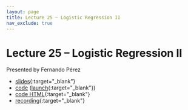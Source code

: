 ```yaml
---
layout: page
title: Lecture 25 – Logistic Regression II
nav_exclude: true
---
```


# Lecture 25 – Logistic Regression II

Presented by Fernando Pérez

- [slides](https://docs.google.com/presentation/d/15S0oBS_HA_okqR2DX2PWElghdPEFB3L39umw1xLvIKU){:target="_blank"}
- [code](https://github.com/DS-100/fa22/blob/main/lec/lec25/lec25.ipynb) ([launch](https://data100.datahub.berkeley.edu/hub/user-redirect/git-sync?repo=https://github.com/DS-100/fa22&urlpath=lab/tree/fa22/lec/lec25/lec25.ipynb){:target="_blank"})
- [code HTML](../../resources/assets/lectures/lec25/lec25.html){:target="_blank"}
- [recording](https://bcourses.berkeley.edu/courses/1518286/external_tools/78985){:target="_blank"}
<!--
- [recording](https://youtu.be/RLQ2Qzx9f1Q){:target="_blank"}
--> 

<!-- A reminder – the right column of the table below contains _Quick Checks_. These are **not** required but suggested to help you check your understanding.

<table>
<colgroup>
<col style="width: 25%" />
<col style="width: 25%" />
<col style="width: 25%" />
</colgroup>
<thead>
<tr class="header">
<th></th>
<th>Video</th>
<th>Quick Check</th>
</tr>
</thead>
<tbody>
<tr>
<td><strong>25.1</strong> <br />A big picture overview of inference. Parameters and estimators. Bias and variance of estimators. The sample mean estimator.</td>
<td><iframe width="300" height="" src="https://youtube.com/embed/7CFNCia9x3g" frameborder="0" allow="accelerometer; autoplay; encrypted-media; gyroscope; picture-in-picture" allowfullscreen=""></iframe></td>
<td><a href="https://forms.gle/mjmc8KUf9bhPPSBv8" target="\_blank">25.1</a></td>
</tr>
<tr>
<td><strong>25.2</strong> <br />Using bootstrap resampling in order to estimate the sampling distribution of an estimator.</td>
<td><iframe width="300" height="" src="https://youtube.com/embed/p6eGLfF89DY" frameborder="0" allow="accelerometer; autoplay; encrypted-media; gyroscope; picture-in-picture" allowfullscreen=""></iframe></td>
<td><a href="https://forms.gle/y21d1wjiD9JRB6iw5" target="\_blank">25.2</a></td>
</tr>
<tr>
<td><strong>25.3</strong> <br />Defining confidence intervals more generally. Describing and demoing how we can use the bootstrap to create confidence intervals for population parameters.</td>
<td><iframe width="300" height="" src="https://youtube.com/embed/c5dILDmjFQc" frameborder="0" allow="accelerometer; autoplay; encrypted-media; gyroscope; picture-in-picture" allowfullscreen=""></iframe></td>
<td><a href="https://forms.gle/6YotkhNf5SnyzRGZ6" target="\_blank">25.3</a></td>
</tr>
<tr>
<td><strong>25.4</strong> <br />The assumptions we make when modeling with linear regression..</td>
<td><iframe width="300" height="" src="https://youtube.com/embed/U9ycI18u3mc" frameborder="0" allow="accelerometer; autoplay; encrypted-media; gyroscope; picture-in-picture" allowfullscreen=""></iframe></td>
<td><a href="https://forms.gle/Urfp6t9iqtCyiv589" target="\_blank">25.4</a></td>
</tr>
<tr>
<td><strong>25.5</strong> <br />Using the bootstrap to estimate the sampling distributions of parameters in a linear regression model. Inference for the true slope of a feature.</td>
<td><iframe width="300" height="" src="https://youtube.com/embed/phgDWSBWgDA" frameborder="0" allow="accelerometer; autoplay; encrypted-media; gyroscope; picture-in-picture" allowfullscreen=""></iframe></td>
<td><a href="https://forms.gle/NKhCWePxLitCEib39" target="\_blank">25.5</a></td>
</tr>
<tr>
<td><strong>25.6</strong> <br />Multicollinearity, and its impacts on the interpretability of the parameters of our model. A summary of the lecture, and a brief overview of the ML taxonomy.</td>
<td><iframe width="300" height="" src="https://youtube.com/embed/aw7DjnILY0c" frameborder="0" allow="accelerometer; autoplay; encrypted-media; gyroscope; picture-in-picture" allowfullscreen=""></iframe></td>
<td><a href="https://forms.gle/e4SYzXWF3h8M6tr18" target="\_blank">25.6</a></td>
</tr>
</tbody></table>
-->